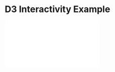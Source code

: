 # D3 Interactivity Example

<iframe frameborder="0" class="ide" src="examples/ide.html#d3Simple"></iframe>
